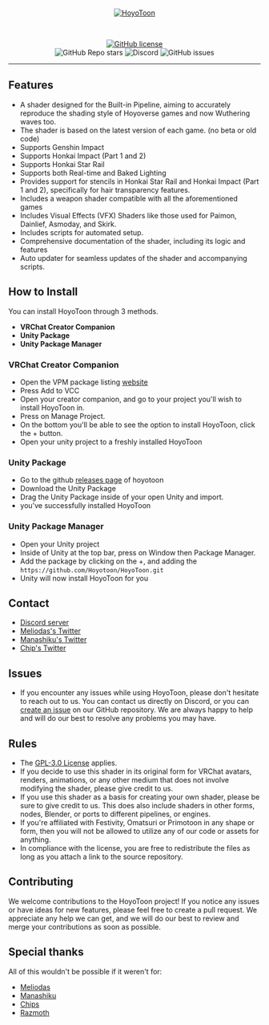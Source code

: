<br>
<p align="center">
    <a href="https://github.com/Melioli/HoyoToon"><img src="https://github.com/user-attachments/assets/249a06ae-784e-49cf-aaec-2d9367f07cc1" alt="HoyoToon"/></a>
</p><br>

<p align="center">
    <a href="https://github.com/Melioli/HoyoToon/blob/main/LICENSE"><img alt="GitHub license" src="https://img.shields.io/badge/License-GPL--3.0-702963?style=for-the-badge"></a><br>
    <img alt="GitHub Repo stars" src="https://img.shields.io/github/stars/Melioli/HoyoToon?style=for-the-badge"
"></a>
    <img alt="Discord" src="https://img.shields.io/discord/1129811149416824934?style=for-the-badge"
"></a>
    <img alt="GitHub issues" src="https://img.shields.io/github/issues/Melioli/HoyoToon?style=for-the-badge"
"></a>
</p>

---

## Features

- A shader designed for the Built-in Pipeline, aiming to accurately reproduce the shading style of Hoyoverse games and now Wuthering waves too.
- The shader is based on the latest version of each game. (no beta or old code)
- Supports Genshin Impact
- Supports Honkai Impact (Part 1 and 2)
- Supports Honkai Star Rail
- Supports both Real-time and Baked Lighting
- Provides support for stencils in Honkai Star Rail and Honkai Impact (Part 1 and 2), specifically for hair transparency features.
- Includes a weapon shader compatible with all the aforementioned games
- Includes Visual Effects (VFX) Shaders like those used for Paimon, Dainlief, Asmoday, and Skirk.
- Includes scripts for automated setup.
- Comprehensive documentation of the shader, including its logic and features
- Auto updater for seamless updates of the shader and accompanying scripts.

## How to Install

You can install HoyoToon through 3 methods.

- **VRChat Creator Companion**
- **Unity Package**
- **Unity Package Manager**

### VRChat Creator Companion

- Open the VPM package listing [website](https://hoyotoon.github.io/vpm/)
- Press Add to VCC
- Open your creator companion, and go to your project you'll wish to install HoyoToon in.
- Press on Manage Project.
- On the bottom you'll be able to see the option to install HoyoToon, click the + button.
- Open your unity project to a freshly installed HoyoToon

### Unity Package

- Go to the github [releases page](https://github.com/Hoyotoon/HoyoToon/releases) of hoyotoon
- Download the Unity Package
- Drag the Unity Package inside of your open Unity and import.
- you've successfully installed HoyoToon

### Unity Package Manager

- Open your Unity project
- Inside of Unity at the top bar, press on Window then Package Manager.
- Add the package by clicking on the +, and adding the `https://github.com/Hoyotoon/HoyoToon.git`
- Unity will now install HoyoToon for you

## Contact

- [Discord server](https://discord.gg/hoyotoon)
- [Meliodas's Twitter](https://twitter.com/Meliodas7DL)
- [Manashiku's Twitter](https://twitter.com/Manashiku)
- [Chip's Twitter](https://twitter.com/CBTDWG)

## Issues

- If you encounter any issues while using HoyoToon, please don't hesitate to reach out to us. You can contact us directly on Discord, or you can [create an issue](https://github.com/Melioli/HoyoToon/issues/new/choose) on our GitHub repository. We are always happy to help and will do our best to resolve any problems you may have.

## Rules

- The [GPL-3.0 License](https://github.com/Melioli/HoyoToon/blob/main/LICENSE) applies.
- If you decide to use this shader in its original form for VRChat avatars, renders, animations, or any other medium that does not involve modifying the shader, please give credit to us.
- If you use this shader as a basis for creating your own shader, please be sure to give credit to us. This does also include shaders in other forms, nodes, Blender, or ports to different pipelines, or engines.
- If you're affiliated with Festivity, Omatsuri or Primotoon in any shape or form, then you will not be allowed to utilize any of our code or assets for anything.
- In compliance with the license, you are free to redistribute the files as long as you attach a link to the source repository.

## Contributing

We welcome contributions to the HoyoToon project! If you notice any issues or have ideas for new features, please feel free to create a pull request. We appreciate any help we can get, and we will do our best to review and merge your contributions as soon as possible.

## Special thanks

All of this wouldn't be possible if it weren't for:

- [Meliodas](https://github.com/Melioli)
- [Manashiku](https://github.com/Manashiku)
- [Chips](https://github.com/Elysia-simp)
- [Razmoth](https://github.com/Razmoth)
